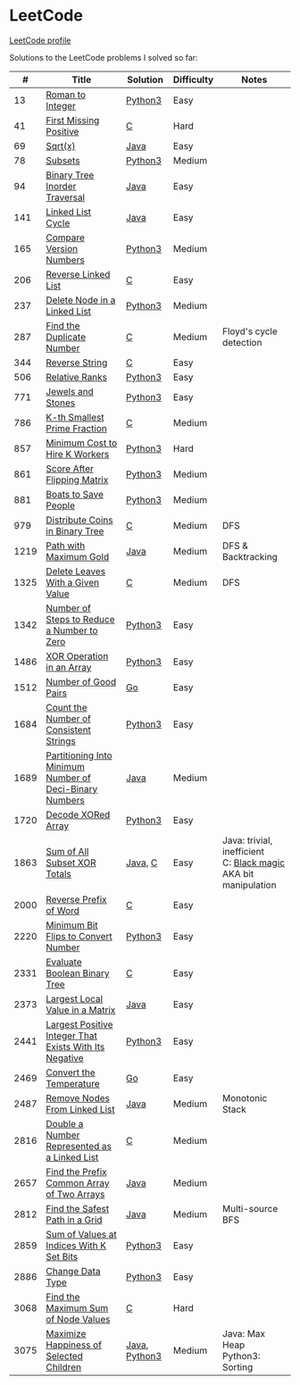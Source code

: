 LeetCode
========

[LeetCode profile](https://leetcode.com/u/roeishc/)

Solutions to the LeetCode problems I solved so far:

| # | Title | Solution | Difficulty | Notes
|---| ----- | -------- | ---------- | -----
|13|[Roman to Integer](https://leetcode.com/problems/roman-to-integer/)|[Python3](./solutions/python3/RomanToInteger.py)|Easy||
|41|[First Missing Positive](https://leetcode.com/problems/first-missing-positive/)|[C](./solutions/c/FirstMissingPositive.c)|Hard||
|69|[Sqrt(x)](https://leetcode.com/problems/sqrtx)|[Java](./solutions/java/Sqrt.java)|Easy||
|78|[Subsets](https://leetcode.com/problems/subsets/)|[Python3](./solutions/python3/Subsets.py)|Medium||
|94|[Binary Tree Inorder Traversal](https://leetcode.com/problems/binary-tree-inorder-traversal/)|[Java](./solutions/java/BinaryTreeInorderTraversal.java)|Easy||
|141|[Linked List Cycle](https://leetcode.com/problems/linked-list-cycle/)|[Java](./solutions/java/LinkedListCycle.java)|Easy||
|165|[Compare Version Numbers](https://leetcode.com/problems/compare-version-numbers/)|[Python3](./solutions/python3/CompareVersionNumbers.py)|Medium||
|206|[Reverse Linked List](https://leetcode.com/problems/reverse-linked-list/)|[C](./solutions/c/ReverseLinkedList.c)|Easy||
|237|[Delete Node in a Linked List](https://leetcode.com/problems/delete-node-in-a-linked-list/)|[Python3](./solutions/python3/DeleteNodeInALinkedList.py)|Medium||
|287|[Find the Duplicate Number](https://leetcode.com/problems/find-the-duplicate-number/)|[C](./solutions/c/FindTheDuplicateNumber.c)|Medium|Floyd's cycle detection|
|344|[Reverse String](https://leetcode.com/problems/reverse-string/)|[C](./solutions/c/ReverseString.c)|Easy||
|506|[Relative Ranks](https://leetcode.com/problems/relative-ranks/)|[Python3](./solutions/python3/RelativeRanks.py)|Easy||
|771|[Jewels and Stones](https://leetcode.com/problems/jewels-and-stones/)|[Python3](./solutions/python3/JewelsAndStones.py)|Easy||
|786|[K-th Smallest Prime Fraction](https://leetcode.com/problems/k-th-smallest-prime-fraction/)|[C](./solutions/c/KthSmallestPrimeFraction.c)|Medium||
|857|[Minimum Cost to Hire K Workers](https://leetcode.com/problems/minimum-cost-to-hire-k-workers/)|[Python3](./solutions/python3/MinimumCostToHireKWorkers.py)|Hard||
|861|[Score After Flipping Matrix](https://leetcode.com/problems/score-after-flipping-matrix/)|[Python3](./solutions/python3/ScoreAfterFlippingMatrix.py)|Medium||
|881|[Boats to Save People](https://leetcode.com/problems/boats-to-save-people/)|[Python3](./solutions/python3/BoatsToSavePeople.py)|Medium||
|979|[Distribute Coins in Binary Tree](https://leetcode.com/problems/distribute-coins-in-binary-tree/)|[C](./solutions/c/DistributeCoinsInBinaryTree.c)|Medium|DFS|
|1219|[Path with Maximum Gold](https://leetcode.com/problems/path-with-maximum-gold/)|[Java](./solutions/java/PathWithMaximumGold.java)|Medium|DFS & Backtracking|
|1325|[Delete Leaves With a Given Value](https://leetcode.com/problems/delete-leaves-with-a-given-value/)|[C](./solutions/c/DeleteLeavesWithAGivenValue.c)|Medium|DFS|
|1342|[Number of Steps to Reduce a Number to Zero](https://leetcode.com/problems/number-of-steps-to-reduce-a-number-to-zero/)|[Python3](./solutions/python3/NumberOfStepsToReduceANumberToZero.py)|Easy||
|1486|[XOR Operation in an Array](https://leetcode.com/problems/xor-operation-in-an-array/)|[Python3](./solutions/python3/XOROperationInAnArray.py)|Easy||
|1512|[Number of Good Pairs](https://leetcode.com/problems/number-of-good-pairs/)|[Go](./solutions/go/NumberOfGoodPairs.go)|Easy||
|1684|[Count the Number of Consistent Strings](https://leetcode.com/problems/count-the-number-of-consistent-strings/)|[Python3](./solutions/python3/CountTheNumberOfConsistentStrings.py)|Easy||
|1689|[Partitioning Into Minimum Number of Deci-Binary Numbers](https://leetcode.com/problems/partitioning-into-minimum-number-of-deci-binary-numbers/)|[Java](./solutions/java/PartitioningIntoMinimumNumberOfDeciBinaryNumbers.java)|Medium||
|1720|[Decode XORed Array](https://leetcode.com/problems/decode-xored-array/)|[Python3](./solutions/python3/DecodeXORedArray.py)|Easy||
|1863|[Sum of All Subset XOR Totals](https://leetcode.com/problems/sum-of-all-subset-xor-totals/)|[Java](./solutions/java/SumOfAllSubsetXORTotals.java), [C](./solutions/c/SumOfAllSubsetXORTotals.c)|Easy|Java: trivial, inefficient<br>C: [Black magic](https://leetcode.com/problems/sum-of-all-subset-xor-totals/editorial/#approach-3-bit-manipulation) AKA bit manipulation|
|2000|[Reverse Prefix of Word](https://leetcode.com/problems/reverse-prefix-of-word/)|[C](./solutions/c/ReversePrefixOfWord.c)|Easy||
|2220|[Minimum Bit Flips to Convert Number](https://leetcode.com/problems/minimum-bit-flips-to-convert-number/)|[Python3](./solutions/python3/MinimumBitFlipsToConvertNumber.py)|Easy||
|2331|[Evaluate Boolean Binary Tree](https://leetcode.com/problems/evaluate-boolean-binary-tree/)|[C](./solutions/c/EvaluateBooleanBinaryTree.c)|Easy||
|2373|[Largest Local Value in a Matrix](https://leetcode.com/problems/largest-local-values-in-a-matrix/)|[Java](./solutions/java/LargestLocalValuesInAMatrix.java)|Easy||
|2441|[Largest Positive Integer That Exists With Its Negative](https://leetcode.com/problems/largest-positive-integer-that-exists-with-its-negative/)|[Python3](./solutions/python3/LargestPositiveIntegerThatExistsWithItsNegative.py)|Easy||
|2469|[Convert the Temperature](https://leetcode.com/problems/convert-the-temperature/)|[Go](./solutions/go/ConvertTheTemperature.go)|Easy||
|2487|[Remove Nodes From Linked List](https://leetcode.com/problems/remove-nodes-from-linked-list/)|[Java](./solutions/java/RemoveNodesFromLinkedList.java)|Medium|Monotonic Stack|
|2816|[Double a Number Represented as a Linked List](https://leetcode.com/problems/double-a-number-represented-as-a-linked-list/)|[C](./solutions/c/DoubleANumberRepresentedAsALinkedList.c)|Medium||
|2657|[Find the Prefix Common Array of Two Arrays](https://leetcode.com/problems/find-the-prefix-common-array-of-two-arrays/)|[Java](./solutions/java/FindThePrefixCommonArrayOfTwoArrays.java)|Medium||
|2812|[Find the Safest Path in a Grid](https://leetcode.com/problems/find-the-safest-path-in-a-grid/)|[Java](./solutions/java/FindTheSafestPathInAGrid.java)|Medium|Multi-source BFS|
|2859|[Sum of Values at Indices With K Set Bits](https://leetcode.com/problems/sum-of-values-at-indices-with-k-set-bits/)|[Python3](./solutions/python3/SumOfValuesAtIndicesWithKSetBits.py)|Easy||
|2886|[Change Data Type](https://leetcode.com/problems/change-data-type/)|[Python3](./solutions/python3/ChangeDataType.py)|Easy||
|3068|[Find the Maximum Sum of Node Values](https://leetcode.com/problems/find-the-maximum-sum-of-node-values/)|[C](./solutions/c/FindTheMaximumSumOfNodeValues.c)|Hard||
|3075|[Maximize Happiness of Selected Children](https://leetcode.com/problems/maximize-happiness-of-selected-children/)|[Java](./solutions/java/MaximizeHappinessOfSelectedChildren.java), [Python3](./solutions/python3/MaximizeHappinessOfSelectedChildren.py)|Medium|Java: Max Heap<br>Python3: Sorting|
